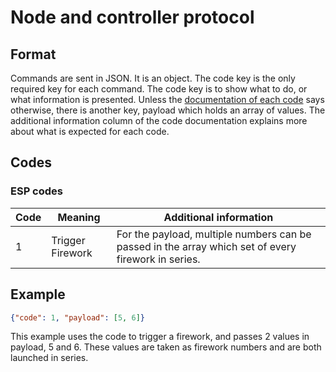# Node and controller protocol
## Format
Commands are sent in JSON. It is an object. The code key is the only required key for each command. The code key is to show what to do, or what information is presented. Unless the [documentation of each code](#codes) says otherwise, there is another key, payload which holds an array of values. The additional information column of the code documentation explains more about what is expected for each code.

## Codes

### ESP codes

| Code | Meaning          | Additional information                                                                              |
|------|------------------|-----------------------------------------------------------------------------------------------------|
| 1    | Trigger Firework | For the payload, multiple numbers can be passed in the array which set of every firework in series. |

## Example

```JSON
{"code": 1, "payload": [5, 6]}
```

This example uses the code to trigger a firework, and passes 2 values in payload, 5 and 6. These values are taken as firework numbers and are both launched in series.